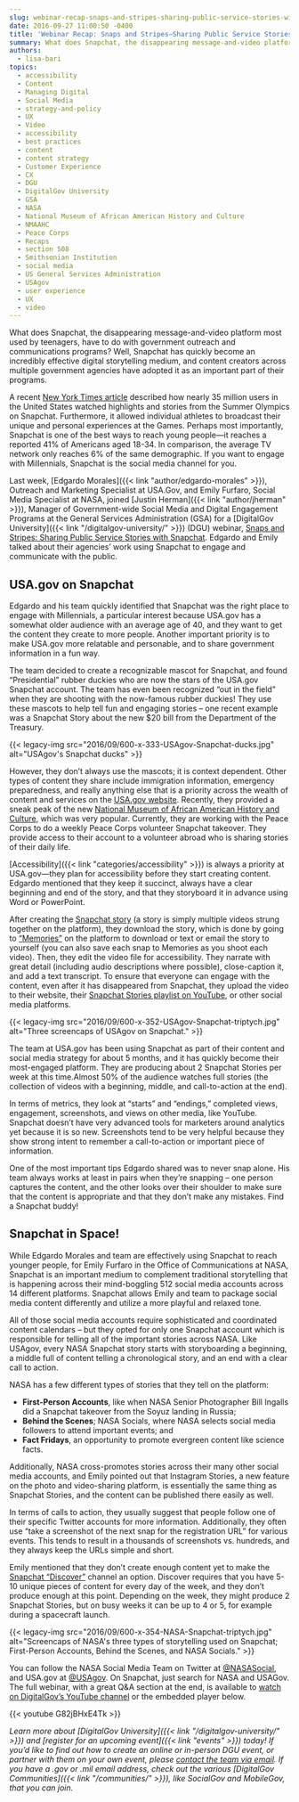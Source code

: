 ```yaml
---
slug: webinar-recap-snaps-and-stripes-sharing-public-service-stories-with-snapchat
date: 2016-09-27 11:00:50 -0400
title: 'Webinar Recap: Snaps and Stripes—Sharing Public Service Stories with Snapchat'
summary: What does Snapchat, the disappearing message-and-video platform most used by teenagers, have to do with government outreach and communications programs? Well, Snapchat has quickly become an incredibly effective digital storytelling medium, and content creators across multiple government agencies have adopted it as an important part of their programs. A recent New York Times article described
authors:
  - lisa-bari
topics:
  - accessibility
  - Content
  - Managing Digital
  - Social Media
  - strategy-and-policy
  - UX
  - Video
  - accessibility
  - best practices
  - content
  - content strategy
  - Customer Experience
  - CX
  - DGU
  - DigitalGov University
  - GSA
  - NASA
  - National Museum of African American History and Culture
  - NMAAHC
  - Peace Corps
  - Recaps
  - section 508
  - Smithsonian Institution
  - social media
  - US General Services Administration
  - USAgov
  - user experience
  - UX
  - video
---
```


What does Snapchat, the disappearing message-and-video platform most used by teenagers, have to do with government outreach and communications programs? Well, Snapchat has quickly become an incredibly effective digital storytelling medium, and content creators across multiple government agencies have adopted it as an important part of their programs.

A recent [New York Times article](http://www.nytimes.com/2016/09/26/business/snapchat-known-for-ephemera-proves-its-staying-power-with-videos.html?_r=0) described how nearly 35 million users in the United States watched highlights and stories from the Summer Olympics on Snapchat. Furthermore, it allowed individual athletes to broadcast their unique and personal experiences at the Games. Perhaps most importantly, Snapchat is one of the best ways to reach young people—it reaches a reported 41% of Americans aged 18-34. In comparison, the average TV network only reaches 6% of the same demographic. If you want to engage with Millennials, Snapchat is the social media channel for you.

Last week, [Edgardo Morales]({{< link "author/edgardo-morales" >}}), Outreach and Marketing Specialist at USA.Gov, and Emily Furfaro, Social Media Specialist at NASA, joined [Justin Herman]({{< link "author/jherman" >}}), Manager of Government-wide Social Media and Digital Engagement Programs at the General Services Administration (GSA) for a [DigitalGov University]({{< link "/digitalgov-university/" >}}) (DGU) webinar, [Snaps and Stripes: Sharing Public Service Stories with Snapchat](https://www.youtube.com/watch?v=G82jBHxE4Tk). Edgardo and Emily talked about their agencies’ work using Snapchat to engage and communicate with the public.

## USA.gov on Snapchat

Edgardo and his team quickly identified that Snapchat was the right place to engage with Millennials, a particular interest because USA.gov has a somewhat older audience with an average age of 40, and they want to get the content they create to more people. Another important priority is to make USA.gov more relatable and personable, and to share government information in a fun way.

The team decided to create a recognizable mascot for Snapchat, and found “Presidential” rubber duckies who are now the stars of the USA.gov Snapchat account. The team has even been recognized “out in the field” when they are shooting with the now-famous rubber duckies! They use these mascots to help tell fun and engaging stories – one recent example was a Snapchat Story about the new $20 bill from the Department of the Treasury.

{{< legacy-img src="2016/09/600-x-333-USAgov-Snapchat-ducks.jpg" alt="USAgov's Snapchat ducks" >}}

However, they don’t always use the mascots; it is context dependent. Other types of content they share include immigration information, emergency preparedness, and really anything else that is a priority across the wealth of content and services on the [USA.gov website](https://www.usa.gov/). Recently, they provided a sneak peak of the new [National Museum of African American History and Culture](https://nmaahc.si.edu/), which was very popular. Currently, they are working with the Peace Corps to do a weekly Peace Corps volunteer Snapchat takeover. They provide access to their account to a volunteer abroad who is sharing stories of their daily life.

[Accessibility]({{< link "categories/accessibility" >}}) is always a priority at USA.gov—they plan for accessibility before they start creating content. Edgardo mentioned that they keep it succinct, always have a clear beginning and end of the story, and that they storyboard it in advance using Word or PowerPoint.

After creating the [Snapchat story](https://support.snapchat.com/en-US/about/stories) (a story is simply multiple videos strung together on the platform), they download the story, which is done by going to [“Memories”](https://support.snapchat.com/en-US/ca/memories) on the platform to download or text or email the story to yourself (you can also save each snap to Memories as you shoot each video). Then, they edit the video file for accessibility. They narrate with great detail (including audio descriptions where possible), close-caption it, and add a text transcript. To ensure that everyone can engage with the content, even after it has disappeared from Snapchat, they upload the video to their website, their [Snapchat Stories playlist on YouTube](https://www.youtube.com/playlist?list=PLrcvzEeHM66sPsgTJSWdRx5zpKuGB-IhB), or other social media platforms.

{{< legacy-img src="2016/09/600-x-352-USAgov-Snapchat-triptych.jpg" alt="Three screencaps of USAgov on Snapchat." >}}

The team at USA.gov has been using Snapchat as part of their content and social media strategy for about 5 months, and it has quickly become their most-engaged platform. They are producing about 2 Snapchat Stories per week at this time.Almost 50% of the audience watches full stories (the collection of videos with a beginning, middle, and call-to-action at the end).

In terms of metrics, they look at “starts” and “endings,” completed views, engagement, screenshots, and views on other media, like YouTube. Snapchat doesn’t have very advanced tools for marketers around analytics yet because it is so new. Screenshots tend to be very helpful because they show strong intent to remember a call-to-action or important piece of information.

One of the most important tips Edgardo shared was to never snap alone. His team always works at least in pairs when they’re snapping – one person captures the content, and the other looks over their shoulder to make sure that the content is appropriate and that they don’t make any mistakes. Find a Snapchat buddy!

## Snapchat in Space!

While Edgardo Morales and team are effectively using Snapchat to reach younger people, for Emily Furfaro in the Office of Communications at NASA, Snapchat is an important medium to complement traditional storytelling that is happening across their mind-boggling 512 social media accounts across 14 different platforms. Snapchat allows Emily and team to package social media content differently and utilize a more playful and relaxed tone.

All of those social media accounts require sophisticated and coordinated content calendars – but they opted for only one Snapchat account which is responsible for telling all of the important stories across NASA. Like USAgov, every NASA Snapchat story starts with storyboarding a beginning, a middle full of content telling a chronological story, and an end with a clear call to action.

NASA has a few different types of stories that they tell on the platform:

  * **First-Person Accounts**, like when NASA Senior Photographer Bill Ingalls did a Snapchat takeover from the Soyuz landing in Russia;
  * **Behind the Scenes**; NASA Socials, where NASA selects social media followers to attend important events; and
  * **Fact Fridays**, an opportunity to promote evergreen content like science facts.

Additionally, NASA cross-promotes stories across their many other social media accounts, and Emily pointed out that Instagram Stories, a new feature on the photo and video-sharing platform, is essentially the same thing as Snapchat Stories, and the content can be published there easily as well.

In terms of calls to action, they usually suggest that people follow one of their specific Twitter accounts for more information. Additionally, they often use “take a screenshot of the next snap for the registration URL” for various events. This tends to result in a thousands of screenshots vs. hundreds, and they always keep the URLs simple and short.

Emily mentioned that they don’t create enough content yet to make the [Snapchat “Discover”](https://support.snapchat.com/en-US/ca/discover) channel an option. Discover requires that you have 5-10 unique pieces of content for every day of the week, and they don’t produce enough at this point. Depending on the week, they might produce 2 Snapchat Stories, but on busy weeks it can be up to 4 or 5, for example during a spacecraft launch.

{{< legacy-img src="2016/09/600-x-354-NASA-Snapchat-triptych.jpg" alt="Screencaps of NASA's three types of storytelling used on Snapchat; First-Person Accounts, Behind the Scenes, and NASA Socials." >}}

You can follow the NASA Social Media Team on Twitter at [@NASASocial](https://twitter.com/NASASocial), and USA.gov at [@USAgov](https://twitter.com/USAgov). On Snapchat, just search for NASA and USAGov. The full webinar, with a great Q&A section at the end, is available to [watch on DigitalGov&#8217;s YouTube channel](https://www.youtube.com/watch?v=G82jBHxE4Tk) or the embedded player below.

{{< youtube G82jBHxE4Tk >}}

_Learn more about [DigitalGov University]({{< link "/digitalgov-university/" >}}) and [register for an upcoming event]({{< link "events" >}}) today! If you&#8217;d like to find out how to create an online or in-person DGU event, or partner with them on your own event, please [contact the team via email](mailto:digitalgovu@gsa.gov). If you have a .gov or .mil email address, check out the various [DigitalGov Communities]({{< link "/communities/" >}}), like SocialGov and MobileGov, that you can join._
